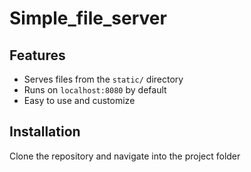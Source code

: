 # Simple_file_server

## Features
- Serves files from the `static/` directory
- Runs on `localhost:8080` by default
- Easy to use and customize

## Installation
Clone the repository and navigate into the project folder
